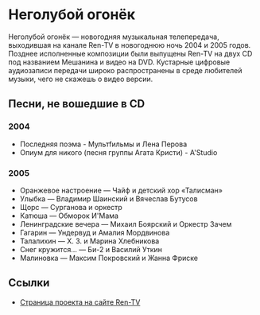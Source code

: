 # Неголубой огонёк

Неголубой огонёк — новогодняя музыкальная телепередача, выходившая на канале
Ren-TV в новогоднюю ночь 2004 и 2005 годов. Позднее исполненные композиции были
выпущены Ren-TV на двух CD под названием Мешанина и видео на DVD. Кустарные
цифровые аудиозаписи передачи широко распространены в среде любителей музыки,
чего не скажешь о видео версии.

## Песни, не вошедшие в CD

### 2004

*   Последняя поэма - Мультfильмы и Лена Перова
*   Опиум для никого (песня группы Агата Кристи) - A'Studio

### 2005

*   Оранжевое настроение — Чайф и детский хор «Талисман»
*   Улыбка — Владимир Шаинский и Вячеслав Бутусов
*   Щорс — Сурганова и оркестр
*   Катюша — Обморок И'Мама
*   Ленинградские вечера — Михаил Боярский и Оркестр Зачем
*   Гагарин — Ундервуд и Амалия Мордвинова
*   Талалихин — Х. З. и Марина Хлебникова
*   Снег кружится… — Би-2 и Василий Уткин
*   Малиновка — Максим Покровский и Жанна Фриске

## Ссылки

*   [Страница проекта на сайте Ren-TV](http://www.ren-tv.com/pages/page_5.php?id_page=877)

